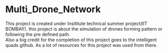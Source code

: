 # Multi_Drone_Network
This project is created under Insititute technical summer project(IIT BOMBAY). this project is about the simulation of drones forming pattern or following the pre defined path.</br>
Also a big credit for the completion of this project goes to the intelligent quads github. As a lot of resources for this project was used from there.
